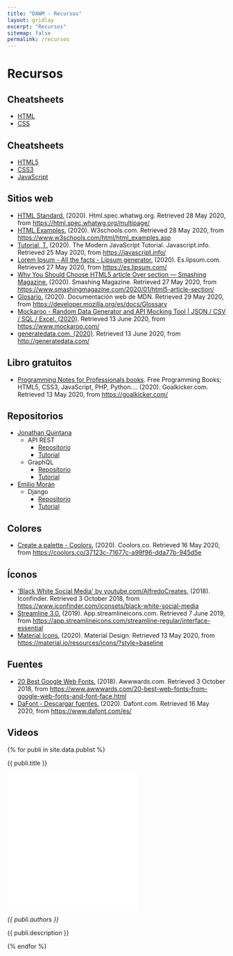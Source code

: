 ```yaml
---
title: "DAWM - Recursos"
layout: gridlay
excerpt: "Recursos"
sitemap: false
permalink: /recursos
---
```


# Recursos

## Cheatsheets
 - [HTML](contenidos/diapositivas/HTML.rar)
 - [CSS](contenidos/diapositivas/CSS.rar)

## Cheatsheets

- [HTML5](contenidos/cheatsheets/HTML5-cheat-sheet.pdf)
- [CSS3](contenidos/cheatsheets/css3-cheat-sheet.pdf)
- [JavaScript](contenidos/cheatsheets/javascript_cheat_sheet.pdf)

## Sitios web

- [HTML Standard.](https://html.spec.whatwg.org/multipage/) (2020). Html.spec.whatwg.org. Retrieved 28 May 2020, from https://html.spec.whatwg.org/multipage/
- [HTML Examples.](https://www.w3schools.com/html/html_examples.asp) (2020). W3schools.com. Retrieved 28 May 2020, from https://www.w3schools.com/html/html_examples.asp
- [Tutorial, T.](https://javascript.info/) (2020). The Modern JavaScript Tutorial. Javascript.info. Retrieved 25 May 2020, from https://javascript.info/
- [Lorem Ipsum - All the facts - Lipsum generator.](https://es.lipsum.com/) (2020). Es.lipsum.com. Retrieved 27 May 2020, from https://es.lipsum.com/
- [Why You Should Choose HTML5 article Over section — Smashing Magazine.](https://www.smashingmagazine.com/2020/01/html5-article-section/) (2020). Smashing Magazine. Retrieved 27 May 2020, from https://www.smashingmagazine.com/2020/01/html5-article-section/
- [Glosario.](https://developer.mozilla.org/es/docs/Glossary) (2020). Documentación web de MDN. Retrieved 29 May 2020, from https://developer.mozilla.org/es/docs/Glossary
- [Mockaroo - Random Data Generator and API Mocking Tool | JSON / CSV / SQL / Excel. (2020)](https://www.mockaroo.com/). Retrieved 13 June 2020, from https://www.mockaroo.com/
- [generatedata.com. (2020)](http://generatedata.com/). Retrieved 13 June 2020, from http://generatedata.com/

## Libro gratuitos

- [Programming Notes for Professionals books](https://goalkicker.com/). Free Programming Books; HTML5, CSS3, JavaScript, PHP, Python.... (2020). Goalkicker.com. Retrieved 13 May 2020, from https://goalkicker.com/

## Repositorios
   - [Jonathan Quintana](https://github.com/jquintanas?tab=repositories)
      - API REST
        - [Repositorio](https://github.com/jquintanas/api-rest)
        - [Tutorial](contenidos/tutoriales/REST.pdf)
      - GraphQL
        - [Repositorio](https://github.com/jquintanas/graphql-DAW)
        - [Tutorial](contenidos/tutoriales/GraphQL.pdf)
   - [Emilio Morán](https://github.com/emiliomoran)
      - Django
        - [Repositorio](https://github.com/emiliomoran/Django_DAW_2S_2019)
        - [Tutorial](contenidos/tutoriales/Django.pdf)

## Colores
  - [Create a palette - Coolors.](https://coolors.co/37123c-71677c-a99f96-dda77b-945d5e) (2020). Coolors.co. Retrieved 16 May 2020, from https://coolors.co/37123c-71677c-a99f96-dda77b-945d5e
 
## Íconos
  - ['Black White Social Media' by youtube.com/AlfredoCreates.](https://www.iconfinder.com/iconsets/black-white-social-media) (2018). Iconfinder. Retrieved 3 October 2018, from https://www.iconfinder.com/iconsets/black-white-social-media
  - [Streamline 3.0.](https://app.streamlineicons.com/streamline-regular/interface-essential) (2019). App.streamlineicons.com. Retrieved 7 June 2019, from https://app.streamlineicons.com/streamline-regular/interface-essential
  - [Material Icons.](https://material.io/resources/icons/?style=baseline) (2020). Material Design. Retrieved 13 May 2020, from https://material.io/resources/icons/?style=baseline

## Fuentes
  - [20 Best Google Web Fonts.](https://www.awwwards.com/20-best-web-fonts-from-google-web-fonts-and-font-face.html) (2018). Awwwards.com. Retrieved 3 October 2018, from https://www.awwwards.com/20-best-web-fonts-from-google-web-fonts-and-font-face.html
  - [DaFont - Descargar fuentes.](https://www.dafont.com/es/) (2020). Dafont.com. Retrieved 16 May 2020, from https://www.dafont.com/es/

## Videos

{% for publi in site.data.publist %}
<div class="row">
 <div class="col-sm-6 clearfix">
  <div class="well">
   <p><pubtit>{{ publi.title }}</pubtit></p>
   <iframe width="auto" height="315" src="{{ publi.link.url }}" frameborder="0" allow="accelerometer; autoplay; encrypted-media; gyroscope; picture-in-picture" allowfullscreen></iframe>
   <p><em>{{ publi.authors }}</em></p>
   <p> {{ publi.description }}</p>
 </div>
</div>
{% endfor %}

<p> &nbsp; </p>
